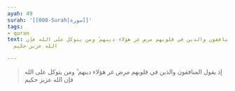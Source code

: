 ```yaml
---
ayah: 49
surah: '[[008-Surah|سورة]]'
tags:
- quran
text: إذ يقول المنافقون والذين في قلوبهم مرض غر هؤلاء دينهم ۗ ومن يتوكل على الله فإن
  الله عزيز حكيم

---
```

> إذ يقول المنافقون والذين في قلوبهم مرض غر هؤلاء دينهم ۗ ومن يتوكل على الله فإن الله عزيز حكيم
